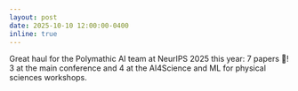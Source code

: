 ```yaml
---
layout: post
date: 2025-10-10 12:00:00-0400
inline: true
---
```


Great haul for the Polymathic AI team at NeurIPS 2025 this year: 7 papers :tada:! 3 at the main conference and 4 at the AI4Science and ML for physical sciences workshops.